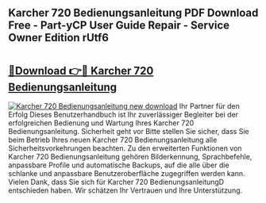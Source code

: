 ## Karcher 720 Bedienungsanleitung PDF Download Free - Part-yCP User Guide Repair - Service Owner Edition rUtf6

# <h2><a href="http://df4buz.blite.top/?on=Karcher+720+Bedienungsanleitung">🔗Download 👉🔴 Karcher 720 Bedienungsanleitung</a></h2>

[![Karcher 720 Bedienungsanleitung new download](https://i.imgur.com/lujVjoI.png)](http://df4buz.blite.top/?on=Karcher+720+Bedienungsanleitung)
Ihr Partner für den Erfolg Dieses Benutzerhandbuch ist Ihr zuverlässiger Begleiter bei der erfolgreichen Bedienung und Wartung Ihres Karcher 720 Bedienungsanleitung. Sicherheit geht vor Bitte stellen Sie sicher, dass Sie beim Betrieb Ihres neuen Karcher 720 Bedienungsanleitung alle Sicherheitsvorkehrungen beachten. Zu den erweiterten Funktionen von Karcher 720 Bedienungsanleitung gehören Bilderkennung, Sprachbefehle, anpassbare Profile und automatische Backups, auf die alle über die schlanke und anpassbare Benutzeroberfläche zugegriffen werden kann. Vielen Dank, dass Sie sich für Karcher 720 BedienungsanleitungD entschieden haben. Wir schätzen Ihr Vertrauen und Ihre Unterstützung.

